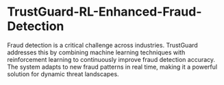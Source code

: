 # TrustGuard-RL-Enhanced-Fraud-Detection
Fraud detection is a critical challenge across industries. TrustGuard addresses this by combining machine learning techniques with reinforcement learning to continuously improve fraud detection accuracy. The system adapts to new fraud patterns in real time, making it a powerful solution for dynamic threat landscapes.
